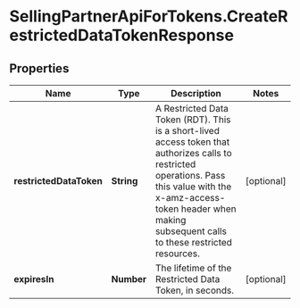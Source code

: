 # SellingPartnerApiForTokens.CreateRestrictedDataTokenResponse

## Properties

Name | Type | Description | Notes
------------ | ------------- | ------------- | -------------
**restrictedDataToken** | **String** | A Restricted Data Token (RDT). This is a short-lived access token that authorizes calls to restricted operations. Pass this value with the x-amz-access-token header when making subsequent calls to these restricted resources. | [optional] 
**expiresIn** | **Number** | The lifetime of the Restricted Data Token, in seconds. | [optional] 


